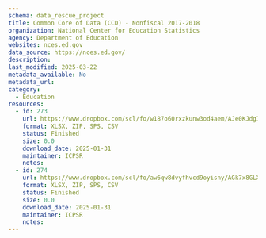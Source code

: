 ```yaml
---
schema: data_rescue_project 
title: Common Core of Data (CCD) - Nonfiscal 2017-2018
organization: National Center for Education Statistics
agency: Department of Education
websites: nces.ed.gov
data_source: https://nces.ed.gov/
description: 
last_modified: 2025-03-22
metadata_available: No
metadata_url: 
category:
  - Education 
resources:
  - id: 273
    url: https://www.dropbox.com/scl/fo/w187o60rxzkunw3od4aem/AJe0KJdgIqGMi72h_-86Eug?rlkey=o0sk33hngyoob8eecf6gbbwqn&dl=0
    format: XLSX, ZIP, SPS, CSV
    status: Finished
    size: 0.0
    download_date: 2025-01-31
    maintainer: ICPSR
    notes: 
  - id: 274
    url: https://www.dropbox.com/scl/fo/aw6qw8dvyfhvcd9oyisny/AGk7x8GLX7kL2W7svP2zRHw?rlkey=cpcv1via5byaj2wt2my6980pd&dl=0
    format: XLSX, ZIP, SPS, CSV
    status: Finished
    size: 0.0
    download_date: 2025-01-31
    maintainer: ICPSR
    notes: 
---
```

